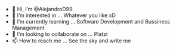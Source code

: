 - 👋 Hi, I’m @AlejandroD99
- 👀 I’m interested in ... Whatever you like xD
- 🌱 I’m currently learning ... Software Development and Bussiness Management
- 💞️ I’m looking to collaborate on ... Platzi
- 📫 How to reach me ... See the sky and write me

<!---
AlejandroD99/AlejandroD99 is a ✨ special ✨ repository because its `README.md` (this file) appears on your GitHub profile.
You can click the Preview link to take a look at your changes.
--->
